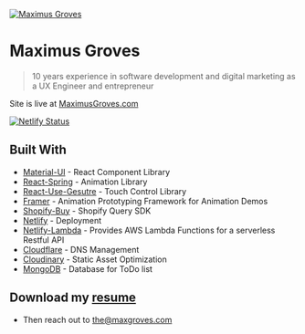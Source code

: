 <a href="https://www.maximusgroves.com"><img src="https://res.cloudinary.com/maximus/image/upload/q_auto:good/v1575291892/remote_maximus/readmebanner.jpg" title="Maximus Groves" alt="Maximus Groves"></a>

# Maximus Groves

> 10 years experience in software development and digital marketing as a UX Engineer and entrepreneur

Site is live at [MaximusGroves.com](https://www.maximusgroves.com)

[![Netlify Status](https://api.netlify.com/api/v1/badges/014f9e9c-43eb-457c-8b61-3fe0af5645db/deploy-status)](https://app.netlify.com/sites/priceless-kalam-dce8b1/deploys)

## Built With

* [Material-UI](https://material-ui.com/) - React Component Library
* [React-Spring](https://www.react-spring.io/) - Animation Library
* [React-Use-Gesutre](https://github.com/react-spring/react-use-gesture) - Touch Control Library
* [Framer](https://www.framer.com/) - Animation Prototyping Framework for Animation Demos
* [Shopify-Buy](https://github.com/Shopify/js-buy-sdk) - Shopify Query SDK
* [Netlify](https://www.netlify.com/) - Deployment
* [Netlify-Lambda](https://www.netlify.com/products/functions/) - Provides AWS Lambda Functions for a serverless Restful API
* [Cloudflare](https://www.cloudflare.com//) - DNS Management
* [Cloudinary](https://cloudinary.com//) - Static Asset Optimization
* [MongoDB](https://www.mongodb.com/) - Database for ToDo list

## Download my [resume](https://www.maximusgroves.com/data/MaxGrovesResume2019.pdf)

* Then reach out to [the@maxgroves.com](mailto:the@maxgroves.com)
